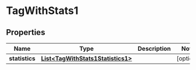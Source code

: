 

# TagWithStats1

## Properties

Name | Type | Description | Notes
------------ | ------------- | ------------- | -------------
**statistics** | [**List&lt;TagWithStats1Statistics1&gt;**](TagWithStats1Statistics1.md) |  |  [optional]



